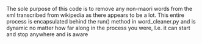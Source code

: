The sole purpose of this code is to remove any non-maori words from the xml transcribed from wikipedia as there appears to be a lot. This entire process is encapsulated behind the run() method in word_cleaner.py and is dynamic no matter how far along in the process you were, I.e. it can start and stop anywhere and is aware